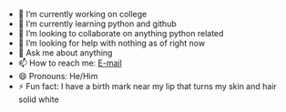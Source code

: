 
- 🔭 I’m currently working on college
- 🌱 I’m currently learning python and github
- 👯 I’m looking to collaborate on anything python related
- 🤔 I’m looking for help with nothing as of right now
- 💬 Ask me about anything
- 📫 How to reach me: [E-mail](jordanleich@gmail.com)
- 😄 Pronouns: He/Him
- ⚡ Fun fact: I have a birth mark near my lip that turns my skin and hair solid white
